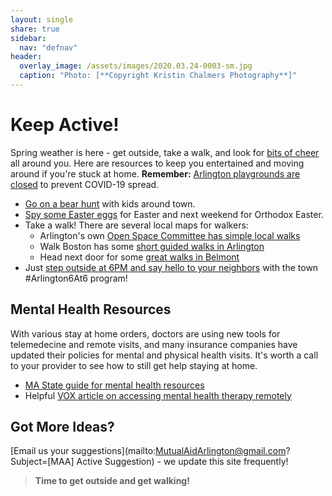 ```yaml
---
layout: single
share: true
sidebar:
  nav: "defnav"
header:
  overlay_image: /assets/images/2020.03.24-0003-sm.jpg
  caption: "Photo: [**Copyright Kristin Chalmers Photography**]"
---
```


# Keep Active!

Spring weather is here - get outside, take a walk, and look for [bits of cheer](/cheer) all around you.  Here are resources to keep you entertained and moving around if you're stuck at home.  **Remember:** [Arlington playgrounds are closed](https://twitter.com/arlingtonmagov/status/1243885687641911303) to prevent COVID-19 spread.

- [Go on a bear hunt](/cheer#bear) with kids around town.
- [Spy some Easter eggs](/cheer#eggs) for Easter and next weekend for Orthodox Easter.
- Take a walk!  There are several local maps for walkers:
  - Arlington's own [Open Space Committee has simple local walks](https://arlingtonma.gov/openspace)
  - Walk Boston has some [short guided walks in Arlington](https://bit.ly/Arlington_Walking_Map)
  - Head next door for some [great walks in Belmont](https://walkboston.org/2012/03/19/belmont-walking-map/)
- Just [step outside at 6PM and say hello to your neighbors](https://twitter.com/arlingtonmagov/status/1244338726601478151) with the town #Arlington6At6 program!

## Mental Health Resources

With various stay at home orders, doctors are using new tools for telemedecine and remote visits, and many insurance companies have updated their policies for mental and physical health visits.  It's worth a call to your provider to see how to still get help staying at home.

- [MA State guide for mental health resources](https://www.mass.gov/info-details/maintaining-emotional-health-well-being-during-the-covid-19-outbreak)
- Helpful [VOX article on accessing mental health therapy remotely](https://www.vox.com/identities/2020/4/7/21207281/coronavirus-covid-19-how-to-find-a-therapist)

## Got More Ideas?

[Email us your suggestions](mailto:MutualAidArlington@gmail.com?Subject=[MAA] Active Suggestion) - we update this site frequently!

> **Time to get outside and get walking!** <span style="color: #009933"><i class="fa fa-walking"></i></span>